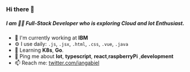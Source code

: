 ### Hi there 👋

##### I am 👨‍💻 Full-Stack Developer who is exploring Cloud and Iot Enthusiast. 
 

- 🏢 I'm currently working at **IBM**
- ⚙️ I use daily:  `.js`, `.jsx`, `.html`, `.css`, `.vue`, `.java`
- 🌱 Learning **K8s**, **Go**. 
- 💬 Ping me about **Iot**, **typescript**, **react**,**raspberryPi** ,**development**
- 📫 Reach me: [twitter.com/iangabiel](https://twitter.com/iangabiel)


<!--
**IanOliv/IanOliv** is a ✨ _special_ ✨ repository because its `README.md` (this file) appears on your GitHub profile.

Here are some ideas to get you started:

- 🔭 I’m currently working on ...
- 🌱 I’m currently learning ...
- 👯 I’m looking to collaborate on ...
- 🤔 I’m looking for help with ...
- 💬 Ask me about ...
- 📫 How to reach me: ...
- 😄 Pronouns: ...
- ⚡ Fun fact: ...
-->
